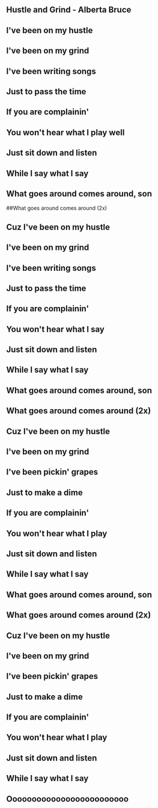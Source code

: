## Hustle and Grind - Alberta Bruce



## I've been on my hustle



## I've been on my grind  



## I've been writing songs  



## Just to pass the time  



## If you are complainin'  



## You won't hear what I play well  



## Just sit down and listen  



## While I say what I say  



## What goes around comes around, son  
##What goes around comes around (2x)  



  
## Cuz I've been on my hustle  



## I've been on my grind  



## I've been writing songs  



## Just to pass the time  



## If you are complainin'  



## You won't hear what I say  



## Just sit down and listen  



## While I say what I say  



## What goes around comes around, son  



## What goes around comes around (2x)  



## Cuz I've been on my hustle  



## I've been on my grind  



## I've been pickin' grapes  



## Just to make a dime  



## If you are complainin'  



## You won't hear what I play  



## Just sit down and listen  



## While I say what I say  



## What goes around comes around, son  



## What goes around comes around (2x)  



## Cuz I've been on my hustle  



## I've been on my grind  



##  I've been pickin' grapes  



##  Just to make a dime  



##  If you are complainin'  



##  You won't hear what I play  



##  Just sit down and listen  



##  While I say what I say  



##  Ooooooooooooooooooooooooo  



